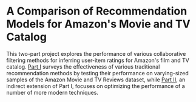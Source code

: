 # A Comparison of Recommendation Models for Amazon's Movie and TV Catalog
This two-part project explores the performance of various collaborative filtering methods for inferring user-item ratings for Amazon's film and TV catalog. [Part I](https://github.com/zhao1701/amazon-movie-recommendation/tree/master/part-01) surveys the effectiveness of various traditional recommendation methods by testing their performance on varying-sized samples of the Amazon Movie and TV Reviews dataset, while [Part II](https://github.com/zhao1701/amazon-movie-recommendation/tree/master/part-02), an indirect extension of Part I, focuses on optimizing the performance of a number of more modern techniques.
